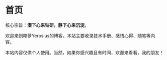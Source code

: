 # 首页
核心宗旨：**潜下心来钻研，静下心来沉淀**。

欢迎来到椰萝Yerosius的博客，本站主要收录技术手册、感悟心得、随笔等内容。

本站内容仅供个人使用。当然，如果你感兴趣且有时间，欢迎来看看，我的朋友！